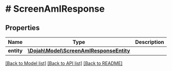 # # ScreenAmlResponse

## Properties

Name | Type | Description | Notes
------------ | ------------- | ------------- | -------------
**entity** | [**\Dojah\Model\ScreenAmlResponseEntity**](ScreenAmlResponseEntity.md) |  | [optional]

[[Back to Model list]](../../README.md#models) [[Back to API list]](../../README.md#endpoints) [[Back to README]](../../README.md)
